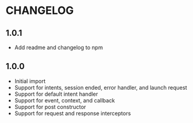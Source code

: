 # CHANGELOG

## 1.0.1

- Add readme and changelog to npm

## 1.0.0

- Initial import
- Support for intents, session ended, error handler, and launch request
- Support for default intent handler
- Support for event, context, and callback
- Support for post constructor
- Support for request and response interceptors
